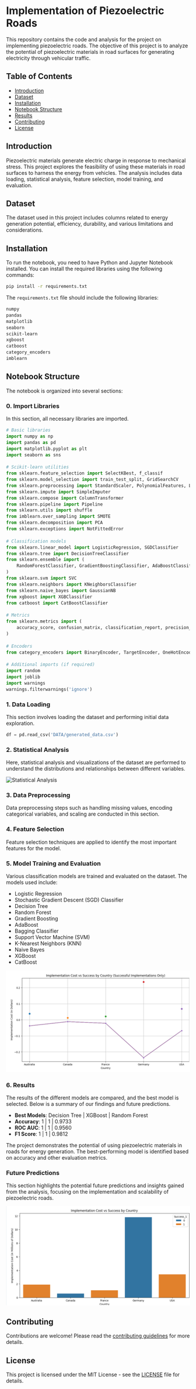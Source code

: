 # Implementation of Piezoelectric Roads

This repository contains the code and analysis for the project on implementing piezoelectric roads. The objective of this project is to analyze the potential of piezoelectric materials in road surfaces for generating electricity through vehicular traffic.

## Table of Contents

- [Introduction](#introduction)
- [Dataset](#dataset)
- [Installation](#installation)
- [Notebook Structure](#notebook-structure)
- [Results](#results)
- [Contributing](#contributing)
- [License](#license)

## Introduction

Piezoelectric materials generate electric charge in response to mechanical stress. This project explores the feasibility of using these materials in road surfaces to harness the energy from vehicles. The analysis includes data loading, statistical analysis, feature selection, model training, and evaluation.

## Dataset

The dataset used in this project includes columns related to energy generation potential, efficiency, durability, and various limitations and considerations.

## Installation

To run the notebook, you need to have Python and Jupyter Notebook installed. You can install the required libraries using the following commands:

```bash
pip install -r requirements.txt
```

The `requirements.txt` file should include the following libraries:

```txt
numpy
pandas
matplotlib
seaborn
scikit-learn
xgboost
catboost
category_encoders
imblearn
```

## Notebook Structure

The notebook is organized into several sections:

### 0. Import Libraries

In this section, all necessary libraries are imported.

```python
# Basic libraries
import numpy as np
import pandas as pd
import matplotlib.pyplot as plt
import seaborn as sns

# Scikit-learn utilities
from sklearn.feature_selection import SelectKBest, f_classif
from sklearn.model_selection import train_test_split, GridSearchCV
from sklearn.preprocessing import StandardScaler, PolynomialFeatures, LabelEncoder
from sklearn.impute import SimpleImputer
from sklearn.compose import ColumnTransformer
from sklearn.pipeline import Pipeline
from sklearn.utils import shuffle
from imblearn.over_sampling import SMOTE
from sklearn.decomposition import PCA
from sklearn.exceptions import NotFittedError

# Classification models
from sklearn.linear_model import LogisticRegression, SGDClassifier
from sklearn.tree import DecisionTreeClassifier
from sklearn.ensemble import (
    RandomForestClassifier, GradientBoostingClassifier, AdaBoostClassifier, BaggingClassifier
)
from sklearn.svm import SVC
from sklearn.neighbors import KNeighborsClassifier
from sklearn.naive_bayes import GaussianNB
from xgboost import XGBClassifier
from catboost import CatBoostClassifier

# Metrics
from sklearn.metrics import (
    accuracy_score, confusion_matrix, classification_report, precision_score, recall_score, f1_score, roc_curve, auc, roc_auc_score
)

# Encoders
from category_encoders import BinaryEncoder, TargetEncoder, OneHotEncoder

# Additional imports (if required)
import random
import joblib
import warnings
warnings.filterwarnings('ignore')
```

### 1. Data Loading

This section involves loading the dataset and performing initial data exploration.

```python
df = pd.read_csv('DATA/generated_data.csv')
```

### 2. Statistical Analysis

Here, statistical analysis and visualizations of the dataset are performed to understand the distributions and relationships between different variables.

![Statistical Analysis](images/statistical_analysis.png)

### 3. Data Preprocessing

Data preprocessing steps such as handling missing values, encoding categorical variables, and scaling are conducted in this section.

### 4. Feature Selection

Feature selection techniques are applied to identify the most important features for the model.

### 5. Model Training and Evaluation

Various classification models are trained and evaluated on the dataset. The models used include:

- Logistic Regression
- Stochastic Gradient Descent (SGD) Classifier
- Decision Tree
- Random Forest
- Gradient Boosting
- AdaBoost
- Bagging Classifier
- Support Vector Machine (SVM)
- K-Nearest Neighbors (KNN)
- Naive Bayes
- XGBoost
- CatBoost

![Training and Evaluation](images/training.png)

### 6. Results

The results of the different models are compared, and the best model is selected. Below is a summary of our findings and future predictions.

- **Best Models**: Decision Tree | XGBoost | Random Forest
- **Accuracy**: 1 | 1 | 0.9733
- **ROC AUC**: 1 | 1 | 0.9560
- **F1 Score**: 1 | 1 | 0.9812

The project demonstrates the potential of using piezoelectric materials in roads for energy generation. The best-performing model is identified based on accuracy and other evaluation metrics.

### Future Predictions

This section highlights the potential future predictions and insights gained from the analysis, focusing on the implementation and scalability of piezoelectric roads.

![Future Predictions](images/results.png)

## Contributing

Contributions are welcome! Please read the [contributing guidelines](CONTRIBUTING.md) for more details.

## License

This project is licensed under the MIT License - see the [LICENSE](LICENSE) file for details.
